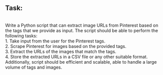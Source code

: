 ## Task:
<br>
Write a Python script that can extract image URLs from Pinterest based on the tags that we provide as input. The script should be able to perform the following tasks:
<br>
1. Take input from the user for the Pinterest tags.<br>
2. Scrape Pinterest for images based on the provided tags.<br>
3. Extract the URLs of the images that match the tags.<br>
4. Store the extracted URLs in a CSV file or any other suitable format.
<br>
Additionally, script should be efficient and scalable, able to handle a large volume of tags and images. 
